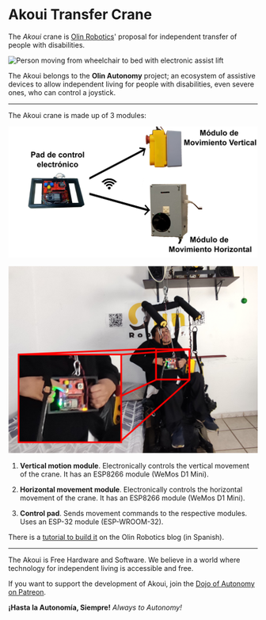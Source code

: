 # Akoui Transfer Crane

The *Akoui* crane is [Olin Robotics](https://www.olinrobotics.com)' proposal for independent transfer of people with disabilities.

![Person moving from wheelchair to bed with electronic assist lift](assets/imgs/Grua_Akoui_v2_B.gif)

The Akoui belongs to the **Olin Autonomy** project; an ecosystem of assistive devices to allow independent living for people with disabilities, even severe ones, who can control a joystick.

---

The Akoui crane is made up of 3 modules:


![Diagrama General Akoui](assets/imgs/diagrama-general-akoui.png)


![portada.png](assets/imgs/portada.png)

1. **Vertical motion module**. Electronically controls the vertical movement of the crane. It has an ESP8266 module (WeMos D1 Mini).

2. **Horizontal movement module**. Electronically controls the horizontal movement of the crane. It has an ESP8266 module (WeMos D1 Mini).

3. **Control pad**. Sends movement commands to the respective modules. Uses an ESP-32 module (ESP-WROOM-32).

There is a [tutorial to build it](https://olinrobotics.com/blog/23-09_akoui-construccion-control-pad/p) on the Olin Robotics blog (in Spanish).



---
The Akoui is Free Hardware and Software. We believe in a world where technology for independent living is accessible and free.

If you want to support the development of Akoui, join the [Dojo of Autonomy on Patreon](https://www.patreon.com/olinrobotics?fan_landing=true).


**¡Hasta la Autonomía, Siempre!**
*Always to Autonomy!*

